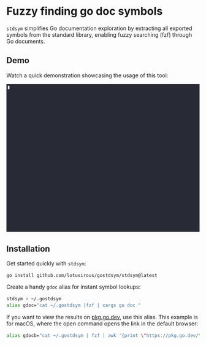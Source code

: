 # Fuzzy finding go doc symbols

`stdsym` simplifies Go documentation exploration by extracting all exported
symbols from the standard library, enabling fuzzy searching (fzf) through Go
documents.

## Demo

Watch a quick demonstration showcasing the usage of this tool:

![Demo](./demo.gif)

## Installation

Get started quickly with `stdsym`:

```
go install github.com/lotusirous/gostdsym/stdsym@latest
```

Create a handy `gdoc` alias for instant symbol lookups:

```bash
stdsym > ~/.gostdsym
alias gdoc="cat ~/.gostdsym |fzf | xargs go doc "
```

If you want to view the results on [pkg.go.dev](https://pkg.go.dev/), use this alias. This example is for macOS, where the open command opens the link in the default browser:

```bash
alias gdocb="cat ~/.gostdsym | fzf | awk '{print \"https://pkg.go.dev/\" \$1}' | xargs open"
```
